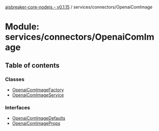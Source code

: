 [aisbreaker-core-nodejs - v0.1.15](../README.md) / services/connectors/OpenaiComImage

# Module: services/connectors/OpenaiComImage

## Table of contents

### Classes

- [OpenaiComImageFactory](../classes/services_connectors_OpenaiComImage.OpenaiComImageFactory.md)
- [OpenaiComImageService](../classes/services_connectors_OpenaiComImage.OpenaiComImageService.md)

### Interfaces

- [OpenaiComImageDefaults](../interfaces/services_connectors_OpenaiComImage.OpenaiComImageDefaults.md)
- [OpenaiComImageProps](../interfaces/services_connectors_OpenaiComImage.OpenaiComImageProps.md)
